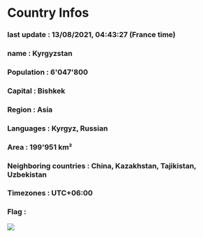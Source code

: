 # Country  Infos
### last update : 13/08/2021, 04:43:27 (France time)

### name : Kyrgyzstan
### Population : 6'047'800
### Capital : Bishkek
### Region : Asia
### Languages : Kyrgyz, Russian
### Area : 199'951 km²
### Neighboring countries : China, Kazakhstan, Tajikistan, Uzbekistan
### Timezones : UTC+06:00

### Flag :
![](https://restcountries.eu/data/kgz.svg)